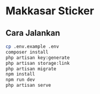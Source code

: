 # Makkasar Sticker

## Cara Jalankan

```bash
cp .env.example .env
composer install
php artisan key:generate
php artisan storage:link
php artisan migrate
npm install
npm run dev
php artisan serve

